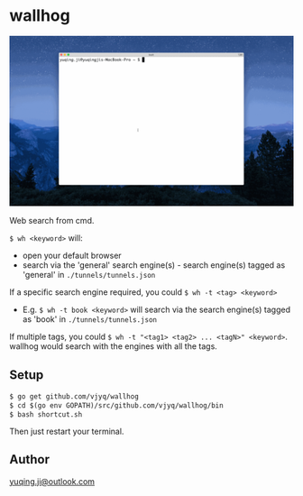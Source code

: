 # wallhog

![demo](./demo-general.gif)

Web search from cmd. 

`$ wh <keyword>` will:
- open your default browser
- search <keyword> via the 'general' search engine(s) - search engine(s) tagged as 'general' in `./tunnels/tunnels.json`

If a specific search engine required, you could `$ wh -t <tag> <keyword>`
- E.g. `$ wh -t book <keyword>` will search <keyword> via the search engine(s) tagged as 'book' in `./tunnels/tunnels.json`

If multiple tags, you could `$ wh -t "<tag1> <tag2> ... <tagN>" <keyword>`. wallhog would search with the engines with all the tags.

## Setup

```
$ go get github.com/vjyq/wallhog
$ cd $(go env GOPATH)/src/github.com/vjyq/wallhog/bin
$ bash shortcut.sh
```
Then just restart your terminal.

## Author

yuqing.ji@outlook.com